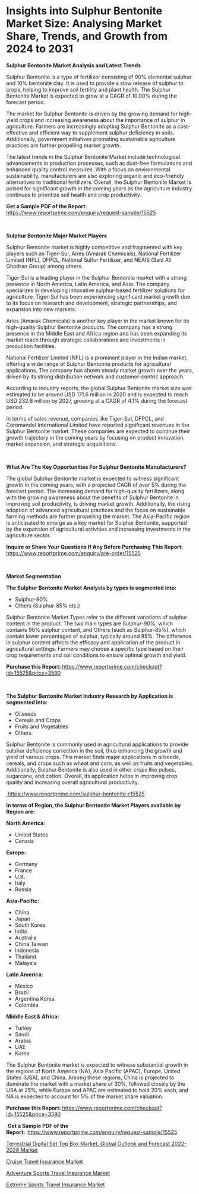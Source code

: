 <p><h1>Insights into Sulphur Bentonite Market Size: Analysing Market Share, Trends, and Growth from 2024 to 2031</h1></p><p><strong>Sulphur Bentonite Market Analysis and Latest Trends</strong></p>
<p><p>Sulphur Bentonite is a type of fertilizer consisting of 90% elemental sulphur and 10% bentonite clay. It is used to provide a slow release of sulphur to crops, helping to improve soil fertility and plant health. The Sulphur Bentonite Market is expected to grow at a CAGR of 10.00% during the forecast period.</p><p>The market for Sulphur Bentonite is driven by the growing demand for high-yield crops and increasing awareness about the importance of sulphur in agriculture. Farmers are increasingly adopting Sulphur Bentonite as a cost-effective and efficient way to supplement sulphur deficiency in soils. Additionally, government initiatives promoting sustainable agriculture practices are further propelling market growth.</p><p>The latest trends in the Sulphur Bentonite Market include technological advancements in production processes, such as dust-free formulations and enhanced quality control measures. With a focus on environmental sustainability, manufacturers are also exploring organic and eco-friendly alternatives to traditional fertilizers. Overall, the Sulphur Bentonite Market is poised for significant growth in the coming years as the agriculture industry continues to prioritize soil health and crop productivity.</p></p>
<p><strong>Get a Sample PDF of the Report:&nbsp;</strong> <a href="https://www.reportprime.com/enquiry/request-sample/15525">https://www.reportprime.com/enquiry/request-sample/15525</a></p>
<p>&nbsp;</p>
<p><strong>Sulphur Bentonite Major Market Players</strong></p>
<p><p>Sulphur Bentonite market is highly competitive and fragmented with key players such as Tiger-Sul, Aries (Amarak Chemicals), National Fertilizer Limited (NFL), DFPCL, National Sulfur Fertilizer, and NEAIS (Said Ali Ghodran Group) among others.</p><p>Tiger-Sul is a leading player in the Sulphur Bentonite market with a strong presence in North America, Latin America, and Asia. The company specializes in developing innovative sulphur-based fertilizer solutions for agriculture. Tiger-Sul has been experiencing significant market growth due to its focus on research and development, strategic partnerships, and expansion into new markets.</p><p>Aries (Amarak Chemicals) is another key player in the market known for its high-quality Sulphur Bentonite products. The company has a strong presence in the Middle East and Africa region and has been expanding its market reach through strategic collaborations and investments in production facilities.</p><p>National Fertilizer Limited (NFL) is a prominent player in the Indian market, offering a wide range of Sulphur Bentonite products for agricultural applications. The company has shown steady market growth over the years, driven by its strong distribution network and customer-centric approach.</p><p>According to industry reports, the global Sulphur Bentonite market size was estimated to be around USD 171.6 million in 2020 and is expected to reach USD 232.8 million by 2027, growing at a CAGR of 4.1% during the forecast period.</p><p>In terms of sales revenue, companies like Tiger-Sul, DFPCL, and Coromandel International Limited have reported significant revenues in the Sulphur Bentonite market. These companies are expected to continue their growth trajectory in the coming years by focusing on product innovation, market expansion, and strategic acquisitions.</p></p>
<p>&nbsp;</p>
<p><strong>What Are The Key Opportunities For Sulphur Bentonite Manufacturers?</strong></p>
<p><p>The global Sulphur Bentonite market is expected to witness significant growth in the coming years, with a projected CAGR of over 5% during the forecast period. The increasing demand for high-quality fertilizers, along with the growing awareness about the benefits of Sulphur Bentonite in improving soil productivity, is driving market growth. Additionally, the rising adoption of advanced agricultural practices and the focus on sustainable farming methods are further propelling the market. The Asia-Pacific region is anticipated to emerge as a key market for Sulphur Bentonite, supported by the expansion of agricultural activities and increasing investments in the agriculture sector.</p></p>
<p><strong>Inquire or Share Your Questions If Any Before Purchasing This Report:</strong> <a href="https://www.reportprime.com/enquiry/pre-order/15525">https://www.reportprime.com/enquiry/pre-order/15525</a></p>
<p>&nbsp;</p>
<p><strong>Market Segmentation</strong></p>
<p><strong>The Sulphur Bentonite Market Analysis by types is segmented into:</strong></p>
<p><ul><li>Sulphur-90%</li><li>Others (Sulphur-85% etc.)</li></ul></p>
<p><p>Sulphur Bentonite Market Types refer to the different variations of sulphur content in the product. The two main types are Sulphur-90%, which contains 90% sulphur content, and Others (such as Sulphur-85%), which contain lower percentages of sulphur, typically around 85%. The difference in sulphur content affects the efficacy and application of the product in agricultural settings. Farmers may choose a specific type based on their crop requirements and soil conditions to ensure optimal growth and yield.</p></p>
<p><strong>Purchase this Report:&nbsp;</strong><a href="https://www.reportprime.com/checkout?id=15525&price=3590">https://www.reportprime.com/checkout?id=15525&price=3590</a></p>
<p>&nbsp;</p>
<p><strong>The Sulphur Bentonite Market Industry Research by Application is segmented into:</strong></p>
<p><ul><li>Oilseeds</li><li>Cereals and Crops</li><li>Fruits and Vegetables</li><li>Others</li></ul></p>
<p><p>Sulphur Bentonite is commonly used in agricultural applications to provide sulphur deficiency correction in the soil, thus enhancing the growth and yield of various crops. This market finds major applications in oilseeds, cereals, and crops such as wheat and corn, as well as fruits and vegetables. Additionally, Sulphur Bentonite is also used in other crops like pulses, sugarcane, and cotton. Overall, its application helps in improving crop quality and increasing overall agricultural productivity.</p></p>
<p><a href="https://www.reportprime.com/sulphur-bentonite-r15525">&nbsp;https://www.reportprime.com/sulphur-bentonite-r15525</a></p>
<p><strong>In terms of Region, the Sulphur Bentonite Market Players available by Region are:</strong></p>
<p>
    <p> <strong> North America: </strong>
        <ul>
            <li>United States</li>
            <li>Canada</li>
        </ul>
        </p> 
    <p> <strong> Europe: </strong>
        <ul>
            <li>Germany</li>
            <li>France</li>
            <li>U.K.</li>
            <li>Italy</li>
            <li>Russia</li>
        </ul>
        </p> 
    <p> <strong> Asia-Pacific: </strong>
        <ul>
            <li>China</li>
            <li>Japan</li>
            <li>South Korea</li>
            <li>India</li>
            <li>Australia</li>
            <li>China Taiwan</li>
            <li>Indonesia</li>
            <li>Thailand</li>
            <li>Malaysia</li>
        </ul>
        </p> 
    <p> <strong> Latin America: </strong>
        <ul>
            <li>Mexico</li>
            <li>Brazil</li>
            <li>Argentina Korea</li>
            <li>Colombia</li>
        </ul>
        </p> 
    <p> <strong> Middle East & Africa: </strong>
        <ul>
            <li>Turkey</li>
            <li>Saudi</li>
            <li>Arabia</li>
            <li>UAE</li>
            <li>Korea</li>
        </ul>
    </p>
    </p>
<p><p>The Sulphur Bentonite market is expected to witness substantial growth in the regions of North America (NA), Asia Pacific (APAC), Europe, United States (USA), and China. Among these regions, China is projected to dominate the market with a market share of 30%, followed closely by the USA at 25%, while Europe and APAC are estimated to hold 20% each, and NA is expected to account for 5% of the market share valuation.</p></p>
<p><strong>Purchase this Report: </strong><a href="https://www.reportprime.com/checkout?id=15525&price=3590">https://www.reportprime.com/checkout?id=15525&price=3590</a></p>
<p>&nbsp;<strong>Get a Sample PDF of the Report:&nbsp;&nbsp;</strong><a href="https://www.reportprime.com/enquiry/request-sample/15525">https://www.reportprime.com/enquiry/request-sample/15525</a></p>
<p><strong></strong></p>
<p><p><a href="https://issuu.com/reportprime-2/docs/terrestrial-digital-set-top-box-mar_d90a890ab810f5">Terrestrial Digital Set Top Box Market, Global Outlook and Forecast 2022-2028 Market</a></p><p><a href="https://github.com/julyju69/Market-Research-Report-List-4/blob/main/cruise-travel-insurance-market.md">Cruise Travel Insurance Market</a></p><p><a href="https://github.com/gdfhhhj/Market-Research-Report-List-6/blob/main/adventure-sports-travel-insurance-market.md">Adventure Sports Travel Insurance Market</a></p><p><a href="https://github.com/RichRobinson5/Market-Research-Report-List-6/blob/main/extreme-sports-travel-insurance-market.md">Extreme Sports Travel Insurance Market</a></p></p>